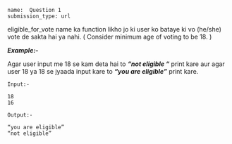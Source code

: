 ```ngMeta
name:  Question 1
submission_type: url
```

eligible_for_vote name ka function likho jo ki user ko bataye ki vo (he/she) vote de sakta hai ya nahi.
( Consider minimum age of voting to be 18. )


***Example:-***

Agar user input me 18 se kam deta hai to ***“not eligible “***
print kare aur agar user 18 ya 18 se jyaada input kare to 
***“you are eligible”***
print kare.



`Input:- `

```
18
16
 ```

`Output:- `

```
“you are eligible”
“not eligible”
 ```


